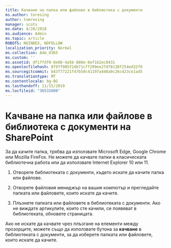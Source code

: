 ```yaml
---
title: Качване на папка или файлове в библиотека с документи
ms.author: toresing
author: tomresing
manager: scotv
ms.date: 4/26/2018
ms.audience: Admin
ms.topic: article
ROBOTS: NOINDEX, NOFOLLOW
localization_priority: Normal
ms.collection: Adm_O365
ms.custom: ''
ms.assetid: df1ffdf0-8e08-4a56-880e-8ef162ec8431
ms.openlocfilehash: 8f97f905f2db71cff299ee27d78138f254ed32f6
ms.sourcegitcommit: b43f77221f47b50c41197a448a9c26c423ce1ad5
ms.translationtype: MT
ms.contentlocale: bg-BG
ms.lasthandoff: 11/15/2019
ms.locfileid: "36532608"
---
```

# <a name="upload-a-folder-or-files-to-a-sharepoint-document-library"></a>Качване на папка или файлове в библиотека с документи на SharePoint

За да качите папка, трябва да използвате Microsoft Edge, Google Chrome или Mozilla FireFox. Не можете да качвате папки в класическата библиотечна работа или да използвате Internet Explorer 10 или 11.
  
1. Отворете библиотеката с документи, където искате да качите папка или файлове.
    
2. Отворете файловия мениджър на вашия компютър и прегледайте папката или файловете, които искате да качите.
    
3. Плъзнете папката или файловете в библиотеката с документи. Ако не виждате артикулите, които сте качили, се появяват в библиотеката, обновете страницата. 
    
Ако не искате да качвате чрез плъзгане на елементи между прозорците, можете също да използвате бутона за **качване** в библиотеката с документи, за да изберете папката или файловете, които искате да качите. 
  

